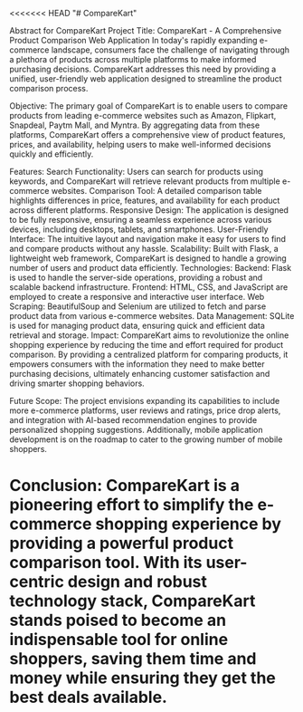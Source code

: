 <<<<<<< HEAD
"# CompareKart"

Abstract for CompareKart Project
Title: CompareKart - A Comprehensive Product Comparison Web Application
In today's rapidly expanding e-commerce landscape, consumers face the challenge of navigating through a plethora of products across multiple platforms to make informed purchasing decisions. CompareKart addresses this need by providing a unified, user-friendly web application designed to streamline the product comparison process.

Objective:
The primary goal of CompareKart is to enable users to compare products from leading e-commerce websites such as Amazon, Flipkart, Snapdeal, Paytm Mall, and Myntra. By aggregating data from these platforms, CompareKart offers a comprehensive view of product features, prices, and availability, helping users to make well-informed decisions quickly and efficiently.

Features:
Search Functionality: Users can search for products using keywords, and CompareKart will retrieve relevant products from multiple e-commerce websites.
Comparison Tool: A detailed comparison table highlights differences in price, features, and availability for each product across different platforms.
Responsive Design: The application is designed to be fully responsive, ensuring a seamless experience across various devices, including desktops, tablets, and smartphones.
User-Friendly Interface: The intuitive layout and navigation make it easy for users to find and compare products without any hassle.
Scalability: Built with Flask, a lightweight web framework, CompareKart is designed to handle a growing number of users and product data efficiently.
Technologies:
Backend: Flask is used to handle the server-side operations, providing a robust and scalable backend infrastructure.
Frontend: HTML, CSS, and JavaScript are employed to create a responsive and interactive user interface.
Web Scraping: BeautifulSoup and Selenium are utilized to fetch and parse product data from various e-commerce websites.
Data Management: SQLite is used for managing product data, ensuring quick and efficient data retrieval and storage.
Impact:
CompareKart aims to revolutionize the online shopping experience by reducing the time and effort required for product comparison. By providing a centralized platform for comparing products, it empowers consumers with the information they need to make better purchasing decisions, ultimately enhancing customer satisfaction and driving smarter shopping behaviors.

Future Scope:
The project envisions expanding its capabilities to include more e-commerce platforms, user reviews and ratings, price drop alerts, and integration with AI-based recommendation engines to provide personalized shopping suggestions. Additionally, mobile application development is on the roadmap to cater to the growing number of mobile shoppers.

Conclusion:
CompareKart is a pioneering effort to simplify the e-commerce shopping experience by providing a powerful product comparison tool. With its user-centric design and robust technology stack, CompareKart stands poised to become an indispensable tool for online shoppers, saving them time and money while ensuring they get the best deals available.
=======